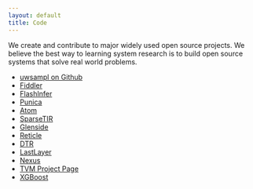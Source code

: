 ```yaml
---
layout: default
title: Code
---
```


We create and contribute to major widely used open source projects.
We believe the best way to learning system research is to build
open source systems that solve real world problems.

 * [uwsampl on Github](https://github.com/uwsampl/)
 * [Fiddler](https://github.com/efeslab/fiddler)
 * [FlashInfer](https://github.com/flashinfer-ai/flashinfer)
 * [Punica](https://github.com/punica-ai/punica)
 * [Atom](https://github.com/efeslab/Atom)
 * [SparseTIR](https://github.com/uwsampl/sparsetir)
 * [Glenside](https://github.com/gussmith23/glenside)
 * [Reticle](https://github.com/vegaluisjose/reticle)
 * [DTR](https://github.com/uwsampl/dtr-prototype)
 * [LastLayer](https://github.com/uwsampl/lastlayer)
 * [Nexus](https://github.com/uwsampl/nexus)
 * [TVM Project Page](https://tvm.ai)
 * [XGBoost](https://github.com/dmlc/xgboost)
